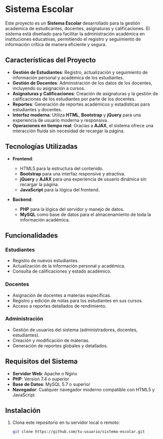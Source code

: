 # Sistema Escolar

Este proyecto es un **Sistema Escolar** desarrollado para la gestión academica de estudicantes, docentes, asignaturas y calificaciones. 
El sistema está diseñado para facilitar la administración académica en instituciones educativas, permitiendo el registro y seguimiento de información crítica de manera eficiente y segura.

## Características del Proyecto

- **Gestión de Estudiantes**: Registro, actualización y seguimiento de información personal y académica de los estudiantes.
- **Gestión de Docentes**: Administración de los datos de los docentes, incluyendo su asignación a cursos.
- **Asignaturas y Calificaciones**: Creación de asignaturas y la gestión de calificaciones de los estudiantes por parte de los docentes.
- **Reportes**: Generación de reportes académicos y estadísticas para estudiantes y docentes.
- **Interfaz moderna**: Utiliza **HTML**, **Bootstrap** y **jQuery** para una experiencia de usuario moderna y responsiva.
- **Operaciones en tiempo real**: Gracias a **AJAX**, el sistema ofrece una interacción fluida sin necesidad de recargar la página.

## Tecnologías Utilizadas

- **Frontend**:
  - HTML5 para la estructura del contenido.
  - **Bootstrap** para una interfaz responsive y atractiva.
  - **jQuery** y **AJAX** para una experiencia de usuario dinámica sin recargar la página.
  - **JavaScript** para la lógica del frontend.

- **Backend**:
  - **PHP** para la lógica del servidor y manejo de datos.
  - **MySQL** como base de datos para el almacenamiento de toda la información académica.

## Funcionalidades

### Estudiantes
- Registro de nuevos estudiantes.
- Actualización de la información personal y académica.
- Consulta de calificaciones y estado académico.

### Docentes
- Asignación de docentes a materias específicas.
- Registro y edición de notas para los estudiantes en sus cursos.
- Acceso a reportes detallados de rendimiento.

### Administración
- Gestión de usuarios del sistema (administradores, docentes, estudiantes).
- Creación y modificación de materias.
- Generación de reportes globales y detallados.

## Requisitos del Sistema

- **Servidor Web**: Apache o Nginx
- **PHP**: Version 7.4 o superior
- **Base de Datos**: MySQL 5.7 o superior
- **Navegador**: Cualquier navegador moderno compatible con HTML5 y JavaScript

## Instalación

1. Clona este repositorio en tu servidor local o remoto:
   ```bash
   git clone https://github.com/tu-usuario/sistema-escolar.git

